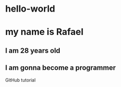 # hello-world
# my name is Rafael
## I am 28 years old
## I am gonna become a programmer
GitHub tutorial
